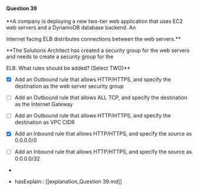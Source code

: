 #### Question  39


**A company is deploying a new two-tier web application that uses EC2 web servers and a DynamoDB database backend. An

Internet facing ELB distributes connections between the web servers.**


**The Solutions Architect has created a security group for the web servers and needs to create a security group for the

ELB. What rules should be added? (Select TWO)**


- [x] Add an Outbound rule that allows HTTP/HTTPS, and specify the destination as the web server security group


- [ ] Add an Outbound rule that allows ALL TCP, and specify the destination as the Internet Gateway


- [ ] Add an Outbound rule that allows HTTP/HTTPS, and specify the destination as VPC CIDR


- [x] Add an Inbound rule that allows HTTP/HTTPS, and specify the source as 0.0.0.0/0


- [ ] Add an Inbound rule that allows HTTP/HTTPS, and specify the source as 0.0.0.0/32


*

- hasExplain:: [[explanation_Question  39.md]]